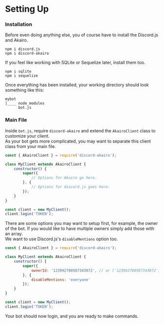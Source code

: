 # Setting Up

### Installation

Before even doing anything else, you of course have to install the Discord.js and Akairo.  

`npm i discord.js`  
`npm i discord-akairo`  

If you feel like working with SQLite or Sequelize later, install them too.  

`npm i sqlite`  
`npm i sequelize`  

Once everything has been installed, your working directory should look something like this:  

```
mybot
|____ node_modules
      bot.js
```

### Main File

Inside `bot.js`, require `discord-akairo` and extend the `AkairoClient` class to customize your client.  
As your bot gets more complicated, you may want to separate this client class from your main file.  

```js
const { AkairoClient } = require('discord-akairo');

class MyClient extends AkairoClient {
    constructor() {
        super({
            // Options for Akairo go here.
        }, {
            // Options for discord.js goes here.
        });
    }
}

const client = new MyClient();
client.login('TOKEN');
```

There are some options you may want to setup first, for example, the owner of the bot.
If you would like to have multiple owners simply add those with an array.  
We want to use Discord.js's `disableMentions` option too.  

```js
const { AkairoClient } = require('discord-akairo');

class MyClient extends AkairoClient {
    constructor() {
        super({
            ownerId: '123992700587343872', // or ['123992700587343872', '86890631690977280']
        }, {
            disableMentions: 'everyone'
        });
    }
}

const client = new MyClient();
client.login('TOKEN');
```

Your bot should now login, and you are ready to make commands.  
